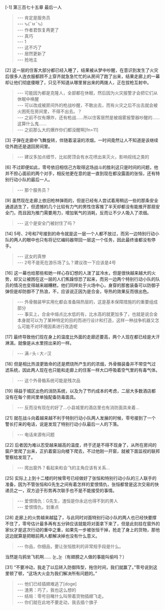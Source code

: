 
[-1] 第三百七十五章 最后一人
>--- 肯定是服务员<br>
>--- ԅ(¯ㅂ¯ԅ)<br>
>--- 作者君恢复两更了<br>
>--- 真巧<br>
>--- 1<br>
>--- 这不巧了<br>
>--- 居然更新了<br>
>--- 抢地主<br>

[2] 这一层的住客大部分都已经入睡了，结果被从梦中吵醒，在意识到发生了火灾后很多人连衣服都顾不上穿齐就急急忙忙的从房间了跑了出来，结果走廊上的一幕却让他们彻底傻眼了，只见不知道从哪里冒出来的两拨人，正在拔枪互射中。
>--- 可能因为都是克隆人，全部都在休眠，然后因为火灾报警才会把它们从休眠中唤醒<br>
>--- 可以改成被房间外的枪战吵醒，不敢出去，而有火灾之后不出去就会被火困死在房间里，不得不出去。？<br>
>--- 之前不仅有爆炸，还有枪战……所以住客居然是被烟雾报警器吵醒的……这算什么鬼……<br>
>--- 之前那么大的爆炸你们都没醒啊[fn=11]<br>

[3] 子弹在走廊中飞舞旋转，伴随着滚滚的浓烟，一时间竟然让人不知道是该继续往外跑还是退回房间里。
>--- 建议多加点细节，比如房顶会有水花喷出来灭火，影响视线之类的<br>

[6] 不过即便如此，零号依旧相信己方取得这场战斗的胜利这只是时间的问题，他并不担心面前的两个对手，相反他更在意的是一直到现在都没露面的张恒，还有特别行动小队的最后一人。
>--- 那个服务员？<br>

[9] 虽然现在走廊上依旧枪林弹雨的，但是已经有人尝试着用稍远一些的那条安全通道逃生了，但遗憾的几个比较有力气的男性住客推了半天却都没有能推开那扇安全门，而且因为推门需要用力，增加氧气的消耗，反而让不少人吸入了浓烟。
>--- 这个是安全门被封住了吗？<br>

[14] 5号、2号和7号接到的命令就是这一层一个人都不放过，而另一边特别行动小队的两人的眼中也只有将记忆编码器带回一层这一个任务，因此最终谁都没有停手。
>--- 这女的真惨<br>
>--- 2号不是死在游乐场了么？建议改一下应该是4号<br>

[16] 这一幕也给那些和她一样心存幻想的人泼了盆冷水，但是很快越来越大的火势，却又让被困在这一层的人们焦躁惊恐了起来，而另一边两个特别行动小队的队员的情况也变得越来越糟糕，他们同样处于火场中心，身穿的那套装备可以防御子弹但是却防御不了热浪，不，应该说正因为是合金，导热的效果反而很出色。
>--- 外骨骼装甲实用化都会准备隔热层的，这是基本保障措施的的重要组成部分<br>
>--- 事实上，合金中熔点比水低的有，比水高的就更加多了，也就是说合金本身就可以为了某种特定的目的而进行设计和打造，这样一种战争机器又怎么可能不对环境因素进行改造呢<br>

[17] 最终导致他们现在身上的温度比外面的走廊还要高，两个人现在都已经是大汗淋漓，就像是从水里捞出来的一样。
>--- 满♂头♀大♂汉<br>

[18] 但是相比热浪更致命的还是燃烧所产生的的浓烟，外骨骼装备并不带空气过滤系统，因此两人现在也只能和走廊上的住客一样大口呼吸着空气里的有毒气体。
>--- 这个外骨骼系统可能是残次品<br>

[19] 得益于城区出色的消防系统，以及为了节约成本的考虑，二层大多数酒店都没有在每个房间里单独配备防毒面具。
>--- 反而没有现在的好了…小县城里的酒店里也有消防面具来着…<br>

[21] 就在战斗向着越来越不利于特别行动小队两人发展的时候，零号接到了一个警长打来的电话，说是发现了特别行动小队最后一人的下落。
>--- 电话来源有问题<br>

[22] 后者因为难以忍受越来越高的温度，终于还是不得不现身了，从所在房间的窗户里爬了出来，正扒着窗沿向楼下爬去，不过他刚一开窗，就被下面监视的联邦警察给发现了。
>--- 爬出窗外？看起来和会飞的主角应该有关系…<br>

[25] 实际上上到十二楼的时候零号已经做好了张恒和特别行动小队的三人联手的准备，因为不管张恒和G先生之间有着怎样的爱恨情仇，张恒都曾是这次交易的快递员之一，双方迫于形势再次联手也不是不能接受的事情。
>--- 爱恨情仇：G先生，渣恒是你永远也得不到的男人<br>
>--- 爱恨情仇，划重点<br>

[28] 走廊上的火势越来越猛了，与此同时对面特别行动小队的两人也已经快要撑不住了，零号估计最多再有五分钟应该就能将对面拿下来了，但是此刻挂在窗外的家伙才是这次行动的重中之重，如果先一步被张恒干掉，抢走了身上的货物，那他这边就算是把眼前两人都解决掉也没有什么意义。
>--- 你品，你细品，要让张恒胜利的非常规手段是什么。

当然是乌鸦坐飞机啊……
눈_눈（有翅膀之人做的事能叫偷吗？）<br>

[31] “不要冲动，我走了以后转入防御阵型，拖住时间，我们就赢了。”零号说到这里顿了顿，“这场大火会为我们解决所有问题的。”
>--- 他们已经插翅难逃了[doge]<br>
>--- 渣男：巧了，我也这么想的<br>
>--- 结局：零号目睹什么叫带着货物插翅飞走。<br>
>--- 你们就在此地不要走动，我去插个旗子<br>
